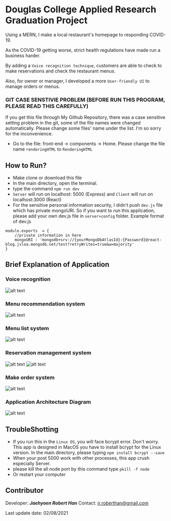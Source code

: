 # Douglas College Applied Research Graduation Project

Using a MERN, I make a local restaurant's homepage to responding COVID-19.

As the COVID-19 getting worse, strict health regulations have made run a business harder.

By adding a `Voice recognition technique`, customers are able to check to make reservations and check the restaurant menus.

Also, for owner or manager, I developed a more `User-friendly UI` to manage orders or menus.

### GIT CASE SENSTIVIE PROBLEM (BEFORE RUN THIS PROGRAM, PLEASE READ THIS CAREFULLY)
If you get this file through My Github Repository, there was a case sensitive setting problem in the git, some of the file names were changed automatically. 
Please change some files' name under the list. I'm so sorry for the inconvenience.
- Go to the file: front-end -> components -> Home. Please change the file name `renderingHTML` to `RenderingHTML`

## How to Run?

- Make clone or download this file
- In the main directory, open the terminal.
- type the command `npm run dev`
- `Server` will run on localhost: 5000 (Express) and `Client` will run on localhost:3000 (React)
- For the sensitive personal information security, I didn't push `dev.js` file which has private mongoURI. So if you want to run this application, please add your own dev.js file in `server>config` folder. 
Example format of dev.js
```
module.exports  = {
    //private information in here
    mongoURI : 'mongodb+srv://{yourMongoDbAtlasId}:{Password}@react-blog.jsloa.mongodb.net/test?retryWrites=true&w=majority'
}
```

## Brief Explanation of Application
### Voice recognition
![alt text](https://github.com/Zioq/CSIS4495PresentationVersion/blob/master/img/voiceRecognition.png?raw=true)

### Menu recommendation system
![alt text](https://github.com/Zioq/CSIS4495PresentationVersion/blob/master/img/menuRecommendation.png?raw=true)

### Menu list system
![alt text](https://github.com/Zioq/CSIS4495PresentationVersion/blob/master/img/menuManagement.png?raw=true)

### Reservation management system 
![alt text](https://github.com/Zioq/CSIS4495PresentationVersion/blob/master/img/reservationSystem.png?raw=true)
![alt text](https://github.com/Zioq/CSIS4495PresentationVersion/blob/master/img/reservationSystem1.png?raw=true)

### Make order system
![alt text](https://github.com/Zioq/CSIS4495PresentationVersion/blob/master/img/orderSystem.png?raw=true)

### Application Architecture Diagram
![alt text](https://github.com/Zioq/CSIS4495PresentationVersion/blob/master/img/application%20architecture%20diagram.png?raw=true)


## TroubleShotting

- If you run this in the `Linux OS`, you will face bcrypt error. Don't worry. This app is designed in MacOS you have to install bcrypt for the Linux version. In the main directory, please typing `npm install bcrypt --save` 
- When your post 5000 work with other processes, this app crush especially Server. 
- please kill the all node port by this command type `pkill -f node`
- Or restart your computer



## Contributor  
Developer: ***Jaehyoen Robert Han*** 
Contact: jr.roberthan@gmail.com

Last update date: 02/08/2021
